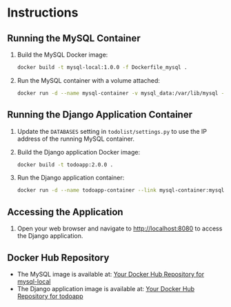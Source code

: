 # Instructions

## Running the MySQL Container

1. Build the MySQL Docker image:
    ```sh
    docker build -t mysql-local:1.0.0 -f Dockerfile_mysql .
    ```

2. Run the MySQL container with a volume attached:
    ```sh
    docker run -d --name mysql-container -v mysql_data:/var/lib/mysql -p 3306:3306 mysql-local:1.0.0
    ```

## Running the Django Application Container

1. Update the `DATABASES` setting in `todolist/settings.py` to use the IP address of the running MySQL container.

2. Build the Django application Docker image:
    ```sh
    docker build -t todoapp:2.0.0 .
    ```

3. Run the Django application container:
    ```sh
    docker run -d --name todoapp-container --link mysql-container:mysql -p 8080:8080 todoapp:2.0.0
    ```

## Accessing the Application

1. Open your web browser and navigate to [http://localhost:8080](http://localhost:8080) to access the Django application.

## Docker Hub Repository

- The MySQL image is available at: [Your Docker Hub Repository for mysql-local](https://hub.docker.com/repository/docker/evgeniychernyak/mysql-local/general)
- The Django application image is available at: [Your Docker Hub Repository for todoapp](https://hub.docker.com/repository/docker/evgeniychernyak/todoapp/general)
